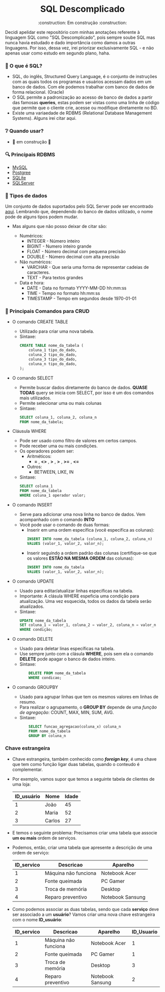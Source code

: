 <h1 align="center">SQL Descomplicado</h1>
<p align="center">:construction: Em construção :construction:</p>

Decidi apelidar este repositório com minhas anotações referente à linguagem SQL como "SQL Descomplicado", pois sempre soube SQL mas nunca havia estudado e dado importância como damos a outras linguagens. Por isso, dessa vez, irei priorizar exclusivamente SQL - e não apenas usar como estudo em segundo plano, haha.

### 🤔 O que é SQL?

- SQL, do inglês, Structured Query Language, é o conjunto de instruções com as quais todos os programas e usuários acessam dados em um banco de dados. Com ele podemos trabalhar com banco de dados de forma relacional. (Oracle)
- O SQL permite a padronização ao acesso de banco de dados a partir das famosas __queries__, estas podem ser vistas como uma linha de código que permite que o cliente crie, acesse ou modifique diretamente no BD.
- Existe uma variaedade de RDBMS (Relational Database Management Systems). Alguns irei citar aqui.

### :grey_question: Quando usar?

- :construction: em construção :construction:

### :mag: Principais RDBMS

- [MySQL](https://www.mysql.com/) 
- [Postgree](https://www.postgresql.org/)
- [SQLite](https://sqlite.org/index.html)
- [SQLServer](https://www.microsoft.com/en-us/sql-server)

### :page_facing_up: Tipos de dados

Um conjunto de dados suportados pelo SQL Server pode ser encontrado [aqui](https://docs.microsoft.com/pt-br/sql/t-sql/data-types/data-types-transact-sql?view=sql-server-ver15). Lembrando que, dependendo do banco de dados utilizado, o nome pode de alguns tipos podem mudar.

- Mas alguns que não posso deixar de citar são:

    - Numéricos:
        - INTEGER - Número inteiro
        - BIGINT - Numero inteiro grande
        - FLOAT - Número decimal com pequena precisão
        - DOUBLE - Número decimal com alta precisão
    - Não numéricos:
        - VARCHAR - Que seria uma forma de representar cadeias de caracteres.
        - TEXT - Para textos grandes
    - Data e hora:
        - DATE - Data no formato YYYY-MM-DD hh:mm:ss
        - TIME - Tempo no formato hh:mm:ss 
        - TIMESTAMP - Tempo em segundos desde 1970-01-01

### :memo: Principais Comandos para CRUD

- O comando CREATE TABLE
    - Utilizado para criar uma nova tabela.
    - Sintaxe:
        ```SQL
        CREATE TABLE nome_da_tabela (
            coluna_1 tipo_do_dado,
            coluna_2 tipo_do_dado,
            coluna_3 tipo_do_dado,
            coluna_n tipo_do_dado,
        );
        ```

- O comando SELECT
    - Permite buscar dados diretamente do banco de dados. __QUASE TODAS__ query se inicia com SELECT, por isso é um dos comandos mais utilizados.
    - Permite selecionar uma ou mais colunas
    - Sintaxe: 
        ```SQL
        SELECT coluna_1, coluna_2, coluna_n
        FROM nome_da_tabela;
        ```

- Cláusula WHERE
    - Pode ser usado como filtro de valores em certos campos.
    - Pode receber uma ou mais condições.
    - Os operadores podem ser:
        - Aritméticos:
            - __=__ , __<>__ , __>__ ,  __>__ , __>=__ , __<=__
        - Outros:
            - BETWEEN, LIKE, IN
    - Sintaxe:
        ```SQL
        SELECT coluna_1
        FROM nome_da_tabela
        WHERE coluna_1 operador valor;
        ```
- O comando INSERT
    - Serve para adicionar uma nova linha no banco de dados. Vem acompanhado com o comando __INTO__
    - Você pode usar o comando de duas formas: 
        - Inserir em uma ordem específica (você especifica as colunas):
            ```SQL
            INSERT INTO nome_da_tabela (coluna_1, coluna_2, coluna_n)
            VALUES (valor_1, valor_2, valor_n);
            ```
        - Inserir seguindo a ordem padrão das colunas (certifique-se que os valores __ESTÃO NA MESMA ORDEM__ das colunas):
            ```SQL
            INSERT INTO nome_da_tabela 
            VALUES (valor_1, valor_2, valor_n);
            ```

- O comando UPDATE
    - Usado para editar/atualizar linhas específicas na tabela.
    - Importante: A clásula WHERE espeficia uma condição para atualização. Uma vez esquecida, todos os dados da tabela serão atualizados.
    - Sintaxe:
        ```SQL
        UPDATE nome_da_tabela
        SET coluna_1 = valor_1, coluna_2 = valor_2, coluna_n = valor_n 
        WHERE condição; 
        ```

- O comando DELETE
    - Usado para deletar linas específicas na tabela.
    - Use sempre junto com a clásula __WHERE__, pois sem ela o comando __DELETE__ pode apagar o banco de dados inteiro.
    - Sintaxe:
        ```SQL
            DELETE FROM nome_da_tabela 
            WHERE condicao;
        ```
- O comando GROUPBY
    - Usado para agrupar linhas que tem os mesmos valores em linhas de resumo.
    - Para realizar o agrupamento, o __GROUP BY__ depende de uma _função de agregação_: COUNT, MAX, MIN, SUM, AVG.
    - Sintaxe:
        ```SQL
            SELECT funcao_agregacao(coluna_x) coluna_n 
            FROM nome_da_tabela
            GROUP BY coluna_n
        ```

### Chave estrangeira

- Chave estrangeira, também conhecido como ___foreign key___, é uma chave que tem como função ligar duas tabelas, quando o conteudo é complementar.
- Por exemplo, vamos supor que temos a seguinte tabela de clientes de uma loja:

    ID_usuário | Nome | Idade
    --  | -- | --
    1 | João | 45
    2 | Maria | 52
    3 | Carlos | 27

- E temos o seguinte problema: Precisamos criar uma tabela que associe __um ou mais__ ordem de serviços.
- Podemos, então, criar uma tabela que apresente a descrição de uma ordem de serviço:

    ID_servico | Descricao | Aparelho
    --  | -- | --
    1 | Máquina não funciona | Notebook Acer
    2 | Fonte queimada | PC Gamer
    3 | Troca de memória | Desktop 
    4 | Reparo preventivo | Notebook Sansung

- Como podemos associar as duas tabelas, sendo que cada __serviço__ deve ser associado a um __usuário__? Vamos criar uma nova chave estrangeira com o nome __ID_usuário__:

    ID_servico | Descricao | Aparelho | ID_Usuario
    --  | -- | -- | --
    1 | Máquina não funciona | Notebook Acer | 1
    2 | Fonte queimada | PC Gamer | 1
    3 | Troca de memória | Desktop | 3
    4 | Reparo preventivo | Notebook Sansung | 2
